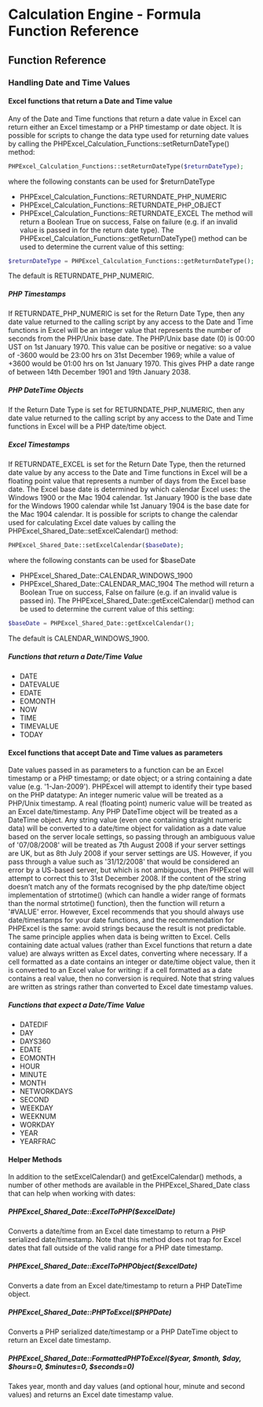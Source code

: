 # Calculation Engine - Formula Function Reference
## Function Reference
### Handling Date and Time Values
#### Excel functions that return a Date and Time value
Any of the Date and Time functions that return a date value in Excel can return either an Excel timestamp or a PHP timestamp or date object.
It is possible for scripts to change the data type used for returning date values by calling the PHPExcel_Calculation_Functions::setReturnDateType() method:
```php
PHPExcel_Calculation_Functions::setReturnDateType($returnDateType);
```
where the following constants can be used for $returnDateType
- PHPExcel_Calculation_Functions::RETURNDATE_PHP_NUMERIC
- PHPExcel_Calculation_Functions::RETURNDATE_PHP_OBJECT
- PHPExcel_Calculation_Functions::RETURNDATE_EXCEL
The method will return a Boolean True on success, False on failure (e.g. if an invalid value is passed in for the return date type).
The PHPExcel_Calculation_Functions::getReturnDateType() method can be used to determine the current value of this setting:
```php
$returnDateType = PHPExcel_Calculation_Functions::getReturnDateType();
```
The default is RETURNDATE_PHP_NUMERIC.
##### PHP Timestamps
If RETURNDATE_PHP_NUMERIC is set for the Return Date Type, then any date value returned to the calling script by any access to the Date and Time functions in Excel will be an integer value that represents the number of seconds from the PHP/Unix base date. The PHP/Unix base date (0) is 00:00 UST on 1st January 1970. This value can be positive or negative: so a value of -3600 would be 23:00 hrs on 31st December 1969; while a value of +3600 would be 01:00 hrs on 1st January 1970. This gives PHP a date range of between 14th December 1901 and 19th January 2038.
##### PHP DateTime Objects
If the Return Date Type is set for RETURNDATE_PHP_NUMERIC, then any date value returned to the calling script by any access to the Date and Time functions in Excel will be a PHP date/time object.
##### Excel Timestamps
If RETURNDATE_EXCEL is set for the Return Date Type, then the returned date value by any access to the Date and Time functions in Excel will be a floating point value that represents a number of days from the Excel base date. The Excel base date is determined by which calendar Excel uses: the Windows 1900 or the Mac 1904 calendar. 1st January 1900 is the base date for the Windows 1900 calendar while 1st January 1904 is the base date for the Mac 1904 calendar.
It is possible for scripts to change the calendar used for calculating Excel date values by calling the PHPExcel_Shared_Date::setExcelCalendar() method:
```php
PHPExcel_Shared_Date::setExcelCalendar($baseDate);
```
where the following constants can be used for $baseDate
- PHPExcel_Shared_Date::CALENDAR_WINDOWS_1900
- PHPExcel_Shared_Date::CALENDAR_MAC_1904
The method will return a Boolean True on success, False on failure (e.g. if an invalid value is passed in).
The PHPExcel_Shared_Date::getExcelCalendar() method can be used to determine the current value of this setting:
```php
$baseDate = PHPExcel_Shared_Date::getExcelCalendar();
```
The default is CALENDAR_WINDOWS_1900.
##### Functions that return a Date/Time Value
- DATE
- DATEVALUE
- EDATE
- EOMONTH
- NOW
- TIME
- TIMEVALUE
- TODAY
#### Excel functions that accept Date and Time values as parameters
Date values passed in as parameters to a function can be an Excel timestamp or a PHP timestamp; or date object; or a string containing a date value (e.g. '1-Jan-2009'). PHPExcel will attempt to identify their type based on the PHP datatype:
An integer numeric value will be treated as a PHP/Unix timestamp. A real (floating point) numeric value will be treated as an Excel date/timestamp. Any PHP DateTime object will be treated as a DateTime object. Any string value (even one containing straight numeric data) will be converted to a date/time object for validation as a date value based on the server locale settings, so passing through an ambiguous value of '07/08/2008' will be treated as 7th August 2008 if your server settings are UK, but as 8th July 2008 if your server settings are US. However, if you pass through a value such as '31/12/2008' that would be considered an error by a US-based server, but which is not ambiguous, then PHPExcel will attempt to correct this to 31st December 2008. If the content of the string doesn’t match any of the formats recognised by the php date/time object implementation of strtotime() (which can handle a wider range of formats than the normal strtotime() function), then the function will return a '#VALUE' error. However, Excel recommends that you should always use date/timestamps for your date functions, and the recommendation for PHPExcel is the same: avoid strings because the result is not predictable.
The same principle applies when data is being written to Excel. Cells containing date actual values (rather than Excel functions that return a date value) are always written as Excel dates, converting where necessary. If a cell formatted as a date contains an integer or date/time object value, then it is converted to an Excel value for writing: if a cell formatted as a date contains a real value, then no conversion is required. Note that string values are written as strings rather than converted to Excel date timestamp values.
##### Functions that expect a Date/Time Value
- DATEDIF
- DAY
- DAYS360
- EDATE
- EOMONTH
- HOUR
- MINUTE
- MONTH
- NETWORKDAYS
- SECOND
- WEEKDAY
- WEEKNUM
- WORKDAY
- YEAR
- YEARFRAC
#### Helper Methods
In addition to the setExcelCalendar() and getExcelCalendar() methods, a number of other methods are available in the PHPExcel_Shared_Date class that can help when working with dates:
##### PHPExcel_Shared_Date::ExcelToPHP($excelDate)
Converts a date/time from an Excel date timestamp to return a PHP serialized date/timestamp.
Note that this method does not trap for Excel dates that fall outside of the valid range for a PHP date timestamp.
##### PHPExcel_Shared_Date::ExcelToPHPObject($excelDate)
Converts a date from an Excel date/timestamp to return a PHP DateTime object.
##### PHPExcel_Shared_Date::PHPToExcel($PHPDate)
Converts a PHP serialized date/timestamp or a PHP DateTime object to return an Excel date timestamp.
##### PHPExcel_Shared_Date::FormattedPHPToExcel($year, $month, $day, $hours=0, $minutes=0, $seconds=0)
Takes year, month and day values (and optional hour, minute and second values) and returns an Excel date timestamp value.
